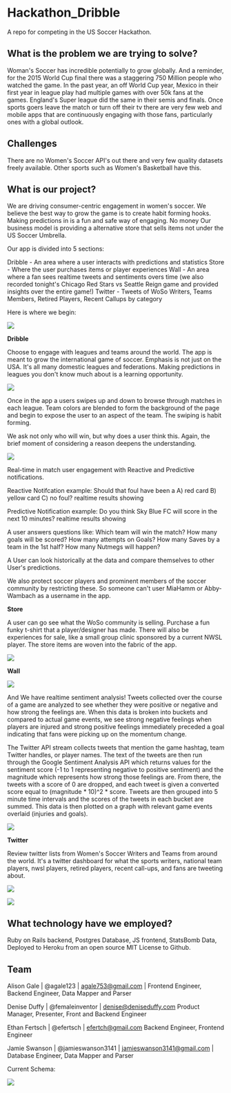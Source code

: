 # Hackathon_Dribble
A repo for competing in the US Soccer Hackathon.

## What is the problem we are trying to solve?

Woman's Soccer has incredible potentially to grow globally.  And a reminder, for the 2015 World Cup final there was a staggering 750 Million people who watched the game. In the past year, an off World Cup year, Mexico in their first year in league play had multiple games with over 50k fans at the games. England's Super league did the same in their semis and finals. Once sports goers leave the match or turn off their tv there are very few web and mobile apps that are continuously engaging with those fans, particularly ones with a global outlook.

## Challenges

There are no Women's Soccer API's out there and very few quality datasets freely available. Other sports such as Women's Basketball have this.

## What is our project?

We are driving consumer-centric engagement in women's soccer. We believe the best way to grow the game is to create habit forming hooks. Making predictions in is a fun and safe way of engaging. No money Our business model is providing a alternative store that sells items not under the US Soccer Umbrella.

Our app is divided into 5 sections:

Dribble - An area where a user interacts with predictions and statistics
Store - Where the user purchases items or player experiences
Wall - An area where a fan sees realtime tweets and sentiments overs time (we also recorded tonight's Chicago Red Stars vs Seattle Reign game and provided insights over the entire game!)
Twitter - Tweets of WoSo Writers, Teams Members, Retired Players, Recent Callups by category


Here is where we begin:

![](https://github.com/femaleinventor/Hackathon_Dribble/blob/development/homepage.png)


**Dribble**

Choose to engage with leagues and teams around the world. The app is meant to grow the international game of soccer. Emphasis is not just on the USA. It's all many domestic leagues and federations. Making predictions in leagues you don't know much about is a learning opportunity.

![](https://github.com/femaleinventor/Hackathon_Dribble/blob/development/WorldwideLeagues.png)

Once in the app a users swipes up and down to browse through matches in each league. Team colors are blended to form the background of the page and begin to expose the user to an aspect of the team. The swiping is habit forming.

We ask not only who will win, but why does a user think this. Again, the brief moment of considering a reason deepens the understanding.

![](https://github.com/femaleinventor/Hackathon_Dribble/blob/development/Predictions.gif)


Real-time in match user engagement with Reactive and Predictive notifications.

Reactive Notifcation example:
Should that foul have been a A) red card B) yellow card C) no foul?
realtime results showing

Predictive Notification example:
Do you think Sky Blue FC will score in the next 10 minutes?
realtime results showing

A user answers questions like:
Which team will win the match?
How many goals will be scored?
How many attempts on Goals?
How many Saves by a team in the 1st half?
How many Nutmegs will happen?

A User can look historically at the data and compare themselves to other User's predictions.


We also protect soccer players and prominent members of the soccer community by restricting these. So someone can't user MiaHamm or Abby-Wambach as a username in the app.


**Store**

A user can go see what the WoSo community is selling. Purchase a fun funky t-shirt that a player/designer has made. There will also be experiences for sale, like a small group clinic sponsored by a current NWSL player. The store items are woven into the fabric of the app.

![](https://github.com/femaleinventor/Hackathon_Dribble/blob/development/CommericalModel.png)


**Wall**

![](https://github.com/femaleinventor/Hackathon_Dribble/blob/development/TwitterWall.png)

And We have realtime sentiment analysis! Tweets collected over the course of a game are analyzed to see whether they were positive or negative and how strong the feelings are. When this data is broken into buckets and compared to actual game events, we see strong negative feelings when players are injured and strong positive feelings immediately preceded a goal indicating that fans were picking up on the momentum change.

The Twitter API stream collects tweets that mention the game hashtag, team Twitter handles, or player names. The text of the tweets are then run through the Google Sentiment Analysis API which returns values for the sentiment score (-1 to 1 representing negative to positive sentiment) and the magnitude which represents how strong those feelings are. From there, the tweets with a score of 0 are dropped, and each tweet is given a converted score equal to (magnitude * 10)^2 * score. Tweets are then grouped into 5 minute time intervals and the scores of the tweets in each bucket are summed. This data is then plotted on a graph with relevant game events overlaid (injuries and goals).

![](https://github.com/femaleinventor/Hackathon_Dribble/blob/development/sentiment/sentiment.jpg)


**Twitter**

Review twitter lists from Women's Soccer Writers and Teams from around the world. It's a twitter dashboard for what the sports writers, national team players, nwsl players, retired players, recent call-ups, and fans are tweeting about.

![](https://github.com/femaleinventor/Hackathon_Dribble/blob/development/Wosowriters.png)

![](https://github.com/femaleinventor/Hackathon_Dribble/blob/development/FrancePlayers.png)



## What technology have we employed?

Ruby on Rails backend, Postgres Database, JS frontend, StatsBomb Data, Deployed to Heroku from an open source MIT License to Github.


## Team

Alison Gale | @agale123 | agale753@gmail.com |
Frontend Engineer, Backend Engineer, Data Mapper and Parser

Denise Duffy | @femaleinventor | denise@deniseduffy.com
Product Manager, Presenter, Front and Backend Engineer

Ethan Fertsch | @efertsch | efertch@gmail.com
Backend Engineer, Frontend Engineer

Jamie Swanson | @jamieswanson3141 | jamieswanson3141@gmail.com |
Database Engineer, Data Mapper and Parser




Current Schema:

![](https://github.com/femaleinventor/Hackathon_Dribble/blob/master/Dribble-Schema.png)
